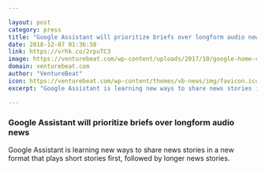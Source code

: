 ```yaml
---

layout: post
category: press
title: "Google Assistant will prioritize briefs over longform audio news"
date: 2018-12-07 01:36:58
link: https://vrhk.co/2rpuTC3
image: https://venturebeat.com/wp-content/uploads/2017/10/google-home-comparison.png?fit=810%2C456&strip=all
domain: venturebeat.com
author: "VentureBeat"
icon: https://venturebeat.com/wp-content/themes/vb-news/img/favicon.ico
excerpt: "Google Assistant is learning new ways to share news stories in a new format that plays short stories first, followed by longer news stories."

---
```


### Google Assistant will prioritize briefs over longform audio news

Google Assistant is learning new ways to share news stories in a new format that plays short stories first, followed by longer news stories.